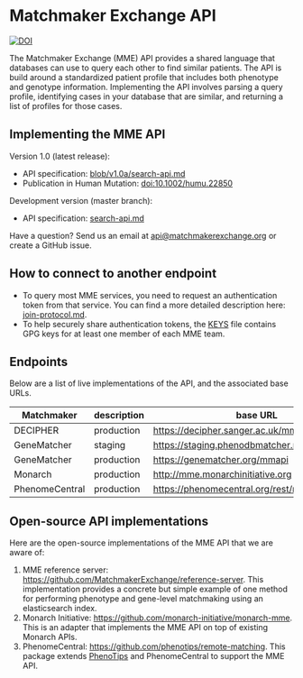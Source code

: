 # Matchmaker Exchange API

[![DOI](https://zenodo.org/badge/doi/10.5281/zenodo.17235.svg)](http://dx.doi.org/10.5281/zenodo.17235)

The Matchmaker Exchange (MME) API provides a shared language that databases can use to query each other to find similar patients. The API is build around a standardized patient profile that includes both phenotype and genotype information. Implementing the API involves parsing a query profile, identifying cases in your database that are similar, and returning a list of profiles for those cases.

## Implementing the MME API

Version 1.0 (latest release): 
* API specification: [blob/v1.0a/search-api.md](https://github.com/ga4gh/mme-apis/blob/v1.0a/search-api.md)
* Publication in Human Mutation: [doi:10.1002/humu.22850](http://dx.doi.org/10.1002/humu.22850)

Development version (master branch):
* API specification: [search-api.md](search-api.md)

Have a question? Send us an email at api@matchmakerexchange.org or create a GitHub issue.

## How to connect to another endpoint
* To query most MME services, you need to request an authentication token from that service. You can find a more detailed description here: [join-protocol.md](join-protocol.md).
* To help securely share authentication tokens, the [KEYS](KEYS) file contains GPG keys for at least one member of each MME team.

## Endpoints
Below are a list of live implementations of the API, and the associated base URLs.

| Matchmaker | description | base URL | IP Address |
| ---------- | ----------- | -------- | ---------- |
| DECIPHER | production | https://decipher.sanger.ac.uk/mmapi/v1 | |
| GeneMatcher | staging | https://staging.phenodbmatcher.net/mmapi | 76.127.141.233 |
| GeneMatcher | production | https://genematcher.org/mmapi | 128.220.229.7 |
| Monarch | production | http://mme.monarchinitiative.org | |
| PhenomeCentral | production | https://phenomecentral.org/rest/remoteMatcher/ | |

## Open-source API implementations

Here are the open-source implementations of the MME API that we are aware of:

1. MME reference server: https://github.com/MatchmakerExchange/reference-server. This implementation provides a concrete but simple example of one method for performing phenotype and gene-level matchmaking using an elasticsearch index.
1. Monarch Initiative: https://github.com/monarch-initiative/monarch-mme. This is an adapter that implements the MME API on top of existing Monarch APIs.
1. PhenomeCentral: https://github.com/phenotips/remote-matching. This package extends [PhenoTips](http://phenotips.org) and PhenomeCentral to support the MME API. 
